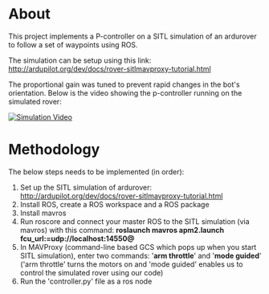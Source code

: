 # About
This project implements a P-controller on a SITL simulation of an ardurover to follow a set of waypoints using ROS. <br/>

The simulation can be setup using this link: http://ardupilot.org/dev/docs/rover-sitlmavproxy-tutorial.html <br/>

The proportional gain was tuned to prevent rapid changes in the bot's orientation. Below is the video showing the p-controller running on the simulated rover: <br/>

[![Simulation Video](https://github.com/adityajain07/SITL_Simulation-Ardurover-P_Controller/blob/master/thumbnail.png)](https://www.youtube.com/watch?v=ezrckOLDqDA "Simulation Video")


# Methodology
The below steps needs to be implemented (in order):

1. Set up the SITL simulation of ardurover: http://ardupilot.org/dev/docs/rover-sitlmavproxy-tutorial.html
1. Install ROS, create a ROS workspace and a ROS package
1. Install mavros
1. Run roscore and connect your master ROS to the SITL simulation (via mavros) with this command: **roslaunch mavros apm2.launch fcu_url:=udp://localhost:14550@**
1. In MAVProxy (command-line based GCS which pops up when you start SITL simulation), enter two commands: '**arm throttle**' and '**mode guided**' ('arm throttle' turns the motors on and 'mode guided' enables us to control the simulated rover using our code)
1. Run the 'controller.py' file as a ros node



